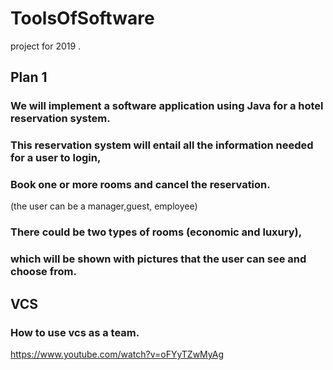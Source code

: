 # ToolsOfSoftware
project for 2019 .
## Plan 1
### We will implement a software application using Java for a hotel reservation system.
### This reservation system will entail all the information needed for a user to login, 
### Book one or more rooms and cancel the reservation.
(the user can be a manager,guest, employee)
### There could be two types of rooms (economic and luxury), 
### which will be shown with pictures that the user can see and choose from.
## VCS
### How to use vcs as a team.
https://www.youtube.com/watch?v=oFYyTZwMyAg
